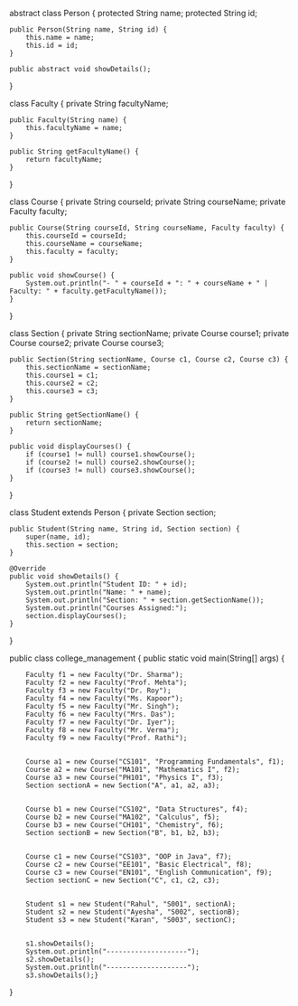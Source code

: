  abstract class Person {
    protected String name;
    protected String id;

    public Person(String name, String id) {
        this.name = name;
        this.id = id;
    }

    public abstract void showDetails();
}

class Faculty {
    private String facultyName;

    public Faculty(String name) {
        this.facultyName = name;
    }

    public String getFacultyName() {
        return facultyName;
    }
}


class Course {
    private String courseId;
    private String courseName;
    private Faculty faculty;

    public Course(String courseId, String courseName, Faculty faculty) {
        this.courseId = courseId;
        this.courseName = courseName;
        this.faculty = faculty;
    }

    public void showCourse() {
        System.out.println("- " + courseId + ": " + courseName + " | Faculty: " + faculty.getFacultyName());
    }
}


class Section {
    private String sectionName;
    private Course course1;
    private Course course2;
    private Course course3;

    public Section(String sectionName, Course c1, Course c2, Course c3) {
        this.sectionName = sectionName;
        this.course1 = c1;
        this.course2 = c2;
        this.course3 = c3;
    }

    public String getSectionName() {
        return sectionName;
    }

    public void displayCourses() {
        if (course1 != null) course1.showCourse();
        if (course2 != null) course2.showCourse();
        if (course3 != null) course3.showCourse();
    }
}


class Student extends Person {
    private Section section;

    public Student(String name, String id, Section section) {
        super(name, id);
        this.section = section;
    }

    @Override
    public void showDetails() {
        System.out.println("Student ID: " + id);
        System.out.println("Name: " + name);
        System.out.println("Section: " + section.getSectionName());
        System.out.println("Courses Assigned:");
        section.displayCourses();
    }
}


public class college_management {
    public static void main(String[] args) {
       
        Faculty f1 = new Faculty("Dr. Sharma");
        Faculty f2 = new Faculty("Prof. Mehta");
        Faculty f3 = new Faculty("Dr. Roy");
        Faculty f4 = new Faculty("Ms. Kapoor");
        Faculty f5 = new Faculty("Mr. Singh");
        Faculty f6 = new Faculty("Mrs. Das");
        Faculty f7 = new Faculty("Dr. Iyer");
        Faculty f8 = new Faculty("Mr. Verma");
        Faculty f9 = new Faculty("Prof. Rathi");

      
        Course a1 = new Course("CS101", "Programming Fundamentals", f1);
        Course a2 = new Course("MA101", "Mathematics I", f2);
        Course a3 = new Course("PH101", "Physics I", f3);
        Section sectionA = new Section("A", a1, a2, a3);

    
        Course b1 = new Course("CS102", "Data Structures", f4);
        Course b2 = new Course("MA102", "Calculus", f5);
        Course b3 = new Course("CH101", "Chemistry", f6);
        Section sectionB = new Section("B", b1, b2, b3);

       
        Course c1 = new Course("CS103", "OOP in Java", f7);
        Course c2 = new Course("EE101", "Basic Electrical", f8);
        Course c3 = new Course("EN101", "English Communication", f9);
        Section sectionC = new Section("C", c1, c2, c3);

      
        Student s1 = new Student("Rahul", "S001", sectionA);
        Student s2 = new Student("Ayesha", "S002", sectionB);
        Student s3 = new Student("Karan", "S003", sectionC);

        
        s1.showDetails();
        System.out.println("--------------------");
        s2.showDetails();
        System.out.println("--------------------");
        s3.showDetails();}
} 
    


